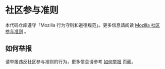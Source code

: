 # 社区参与准则

本代码仓库遵守「Mozilla 行为守则和道德规范」。更多信息请阅读 [Mozilla 社区参与准则](https://www.mozilla.org/about/governance/policies/participation/) 。

## 如何举报

请举报违反社区参与准则的行为，更多信息请参考 [如何举报](https://www.mozilla.org/about/governance/policies/participation/reporting/) 页面。

<!--
## 特定项目规范

某些项目需要额外规范约束。如 (https://bugzilla.mozilla.org/page.cgi?id=etiquette.html)。
-->
